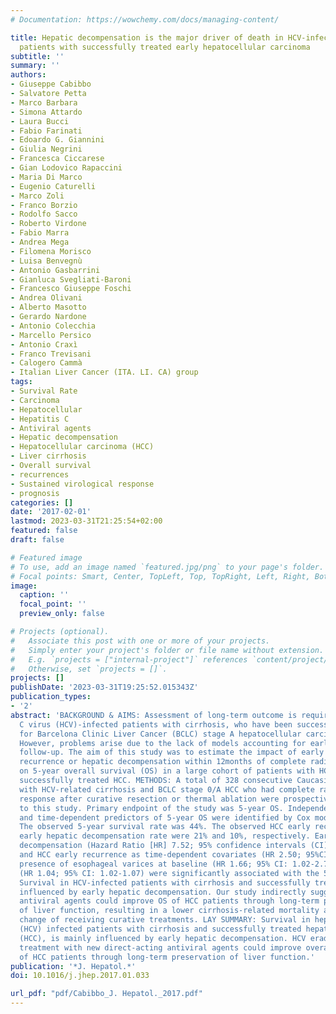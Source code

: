 ```yaml
---
# Documentation: https://wowchemy.com/docs/managing-content/

title: Hepatic decompensation is the major driver of death in HCV-infected cirrhotic
  patients with successfully treated early hepatocellular carcinoma
subtitle: ''
summary: ''
authors:
- Giuseppe Cabibbo
- Salvatore Petta
- Marco Barbara
- Simona Attardo
- Laura Bucci
- Fabio Farinati
- Edoardo G. Giannini
- Giulia Negrini
- Francesca Ciccarese
- Gian Lodovico Rapaccini
- Maria Di Marco
- Eugenio Caturelli
- Marco Zoli
- Franco Borzio
- Rodolfo Sacco
- Roberto Virdone
- Fabio Marra
- Andrea Mega
- Filomena Morisco
- Luisa Benvegnù
- Antonio Gasbarrini
- Gianluca Svegliati-Baroni
- Francesco Giuseppe Foschi
- Andrea Olivani
- Alberto Masotto
- Gerardo Nardone
- Antonio Colecchia
- Marcello Persico
- Antonio Craxì
- Franco Trevisani
- Calogero Cammà
- Italian Liver Cancer (ITA. LI. CA) group
tags:
- Survival Rate
- Carcinoma
- Hepatocellular
- Hepatitis C
- Antiviral agents
- Hepatic decompensation
- Hepatocellular carcinoma (HCC)
- Liver cirrhosis
- Overall survival
- recurrences
- Sustained virological response
- prognosis
categories: []
date: '2017-02-01'
lastmod: 2023-03-31T21:25:54+02:00
featured: false
draft: false

# Featured image
# To use, add an image named `featured.jpg/png` to your page's folder.
# Focal points: Smart, Center, TopLeft, Top, TopRight, Left, Right, BottomLeft, Bottom, BottomRight.
image:
  caption: ''
  focal_point: ''
  preview_only: false

# Projects (optional).
#   Associate this post with one or more of your projects.
#   Simply enter your project's folder or file name without extension.
#   E.g. `projects = ["internal-project"]` references `content/project/deep-learning/index.md`.
#   Otherwise, set `projects = []`.
projects: []
publishDate: '2023-03-31T19:25:52.015343Z'
publication_types:
- '2'
abstract: 'BACKGROUND & AIMS: Assessment of long-term outcome is required in hepatitis
  C virus (HCV)-infected patients with cirrhosis, who have been successfully treated
  for Barcelona Clinic Liver Cancer (BCLC) stage A hepatocellular carcinoma (HCC).
  However, problems arise due to the lack of models accounting for early changes during
  follow-up. The aim of this study was to estimate the impact of early events (HCC
  recurrence or hepatic decompensation within 12months of complete radiological response)
  on 5-year overall survival (OS) in a large cohort of patients with HCV and cirrhosis,
  successfully treated HCC. METHODS: A total of 328 consecutive Caucasian patients
  with HCV-related cirrhosis and BCLC stage 0/A HCC who had complete radiological
  response after curative resection or thermal ablation were prospectively recruited
  to this study. Primary endpoint of the study was 5-year OS. Independent baseline
  and time-dependent predictors of 5-year OS were identified by Cox model. RESULTS:
  The observed 5-year survival rate was 44%. The observed HCC early recurrence and
  early hepatic decompensation rate were 21% and 10%, respectively. Early hepatic
  decompensation (Hazard Ratio [HR] 7.52; 95% confidence intervals (CI): 1.23-13.48)
  and HCC early recurrence as time-dependent covariates (HR 2.50; 95%CI: 1.23-5.05),
  presence of esophageal varices at baseline (HR 1.66; 95% CI: 1.02-2.70) and age
  (HR 1.04; 95% CI: 1.02-1.07) were significantly associated with the 5-year OS. CONCLUSION:
  Survival in HCV-infected patients with cirrhosis and successfully treated HCC is
  influenced by early hepatic decompensation. Our study indirectly suggests that direct-acting
  antiviral agents could improve OS of HCC patients through long-term preservation
  of liver function, resulting in a lower cirrhosis-related mortality and a greater
  change of receiving curative treatments. LAY SUMMARY: Survival in hepatitis C virus
  (HCV) infected patients with cirrhosis and successfully treated hepatocellular carcinoma
  (HCC), is mainly influenced by early hepatic decompensation. HCV eradication after
  treatment with new direct-acting antiviral agents could improve overall survival
  of HCC patients through long-term preservation of liver function.'
publication: '*J. Hepatol.*'
doi: 10.1016/j.jhep.2017.01.033

url_pdf: "pdf/Cabibbo_J. Hepatol._2017.pdf"
---
```

